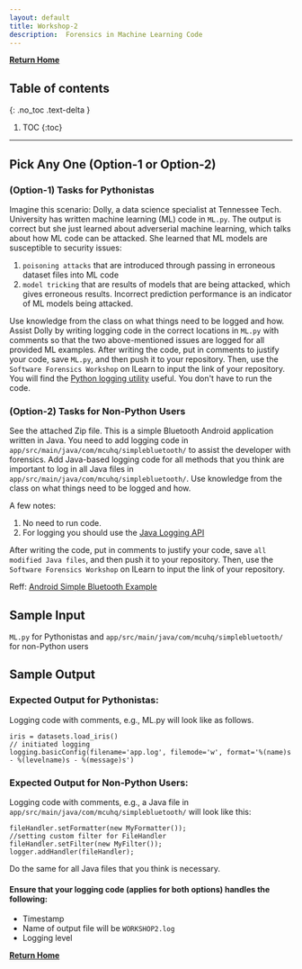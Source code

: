 ```yaml
---
layout: default
title: Workshop-2
description:  Forensics in Machine Learning Code
---
```


[**Return Home**](./)


## Table of contents
{: .no_toc .text-delta }

1. TOC
{:toc}

---


<!-- View this site's [_config.yml](https://github.com/pmarsceill/just-the-docs/tree/master/_config.yml) file as an example. -->

## Pick Any One  (Option-1 or Option-2) 


### (Option-1) Tasks for Pythonistas

Imagine this scenario: Dolly, a data science specialist at Tennessee Tech. University has written machine learning (ML) code in `ML.py`. The output is correct but she just learned about adverserial machine learning, which talks about how ML code can be attacked. She learned that 
ML models are susceptible to security issues:  

1. `poisoning attacks` that are introduced through passing in erroneous dataset files into ML code 
2. `model tricking` that are results of models that are being attacked, which gives erroneous results. Incorrect prediction performance is an indicator of ML models being attacked.  

Use knowledge from the class on what things need to be logged and how. Assist Dolly by writing logging code in the correct locations in `ML.py` with comments so that the two above-mentioned issues are logged 
for all provided ML examples. After writing the code, put in comments to justify your code, save `ML.py`, and then push it to your repository. Then, use the `Software Forensics Workshop` on ILearn to input the link of your repository. You will find the [Python logging utility](https://docs.python.org/3/library/logging.html) useful. You don't have to run the code. 

###  (Option-2) Tasks for Non-Python Users    

See the attached Zip file. This is a simple Bluetooth Android application written in Java. You need to add logging code in `app/src/main/java/com/mcuhq/simplebluetooth/` to assist the developer with forensics. Add Java-based logging code for all methods that you think are important to log in all Java files in `app/src/main/java/com/mcuhq/simplebluetooth/`. Use knowledge from the class on what things need to be logged and how.    

A few notes: 
1. No need to run code. 
2. For logging you should use the [Java Logging API](https://www.vogella.com/tutorials/Logging/article.html) 

After writing the code, put in comments to justify your code, save `all modified Java files`, and then push it to your repository. Then, use the `Software Forensics Workshop` on ILearn to input the link of your repository.  

Reff: [Android Simple Bluetooth Example](https://github.com/bauerjj/Android-Simple-Bluetooth-Example) 

## Sample Input

`ML.py` for Pythonistas and `app/src/main/java/com/mcuhq/simplebluetooth/` for non-Python users 

## Sample Output

### Expected Output for Pythonistas: 
Logging code with comments, e.g., ML.py will look like as follows.

```
iris = datasets.load_iris()
// initiated logging 
logging.basicConfig(filename='app.log', filemode='w', format='%(name)s - %(levelname)s - %(message)s')
```  

### Expected Output for Non-Python Users: 
Logging code with comments, e.g., a Java file in `app/src/main/java/com/mcuhq/simplebluetooth/` will look like this: 

```
fileHandler.setFormatter(new MyFormatter());
//setting custom filter for FileHandler
fileHandler.setFilter(new MyFilter());
logger.addHandler(fileHandler);
```

Do the same for all Java files that you think is necessary. 

#### Ensure that your logging code (applies for both options) handles the following: 
- Timestamp 
- Name of output file will be `WORKSHOP2.log` 
- Logging level



[**Return Home**](./)
